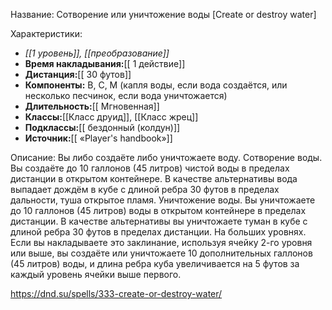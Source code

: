 Название: Сотворение или уничтожение воды \[Create or destroy water] 

Характеристики:
- *[[1 уровень]], [[преобразование]]*
- **Время накладывания:**[[ 1 действие]]
- **Дистанция:**[[ 30 футов]]
- **Компоненты:** В, С, М (капля воды, если вода создаётся, или несколько песчинок, если вода уничтожается)
- **Длительность:**[[ Мгновенная]]
- **Классы:**[[Класс  друид]], [[Класс жрец]]
- **Подклассы:**[[ бездонный (колдун)]]
- **Источник:**[[ «Player's handbook»]]

Описание:
Вы либо создаёте либо уничтожаете воду.
Сотворение воды. Вы создаёте до 10 галлонов (45 литров) чистой воды в пределах дистанции в открытом контейнере. В качестве альтернативы вода выпадает дождём в кубе с длиной ребра 30 футов в пределах дальности, туша открытое пламя.
Уничтожение воды. Вы уничтожаете до 10 галлонов (45 литров) воды в открытом контейнере в пределах дистанции. В качестве альтернативы вы уничтожаете туман в кубе с длиной ребра 30 футов в пределах дистанции.
На больших уровнях. Если вы накладываете это заклинание, используя ячейку 2-го уровня или выше, вы создаёте или уничтожаете 10 дополнительных галлонов (45 литров) воды, и длина ребра куба увеличивается на 5 футов за каждый уровень ячейки выше первого.

https://dnd.su/spells/333-create-or-destroy-water/